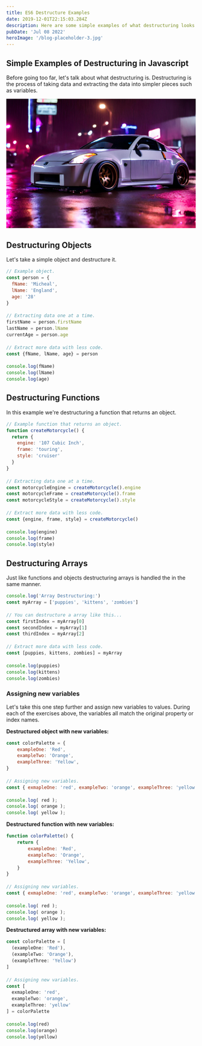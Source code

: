 ```yaml
---
title: ES6 Destructure Examples
date: 2019-12-01T22:15:03.284Z
description: Here are some simple examples of what destructuring looks like in JavaScript.
pubDate: 'Jul 08 2022'
heroImage: '/blog-placeholder-3.jpg'
---
```


## Simple Examples of Destructuring in Javascript

Before going too far, let's talk about what destructuring is. Destructuring is the process of taking data and extracting the data into simpler pieces such as variables.

![350z drifting](../assets/white-350z-drift-ai-image.jpeg)

## Destructuring Objects

Let's take a simple object and destructure it.

```js
// Example object.
const person = {
  fName: 'Micheal',
  lName: 'England',
  age: '28'
}

// Extracting data one at a time.
firstName = person.firstName
lastName = person.lName
currentAge = person.age

// Extract more data with less code.
const {fName, lName, age} = person

console.log(fName)
console.log(lName)
console.log(age)
```

## Destructuring Functions

In this example we're destructuring a function that returns an object.

```js
// Example function that returns an object.
function createMotorcycle() {
  return {
    engine: '107 Cubic Inch',
    frame: 'touring',
    style: 'cruiser'
  }
}

// Extracting data one at a time.
const motorcycleEngine = createMotorcycle().engine
const motorcycleFrame = createMotorcycle().frame
const motorcycleStyle = createMotorcycle().style

// Extract more data with less code.
const {engine, frame, style} = createMotorcycle()

console.log(engine)
console.log(frame)
console.log(style)
```

## Destructuring Arrays

Just like functions and objects destructuring arrays is handled the in the same manner.

```js
console.log('Array Destructuring:')
const myArray = ['puppies', 'kittens', 'zombies']

// You can destructure a array like this...
const firstIndex = myArray[0]
const secondIndex = myArray[1]
const thirdIndex = myArray[2]

// Extract more data with less code.
const [puppies, kittens, zombies] = myArray

console.log(puppies)
console.log(kittens)
console.log(zombies)
```

### Assigning new variables

Let's take this one step further and assign new variables to values. During each of the exercises above, the variables all match the original property or index names.

**Destructured object with new variables:**

```js
const colorPalette = {
	exampleOne: 'Red',
	exampleTwo: 'Orange',
	exampleThree: 'Yellow',
}

// Assigning new variables.
const { exmapleOne: 'red', exampleTwo: 'orange', exampleThree: 'yellow' } = colorPalette;

console.log( red );
console.log( orange );
console.log( yellow );
```

**Destructured function with new variables:**

```js
function colorPalette() {
	return {
		exampleOne: 'Red',
		exampleTwo: 'Orange',
		exampleThree: 'Yellow',
	}
}

// Assigning new variables.
const { exmapleOne: 'red', exampleTwo: 'orange', exampleThree: 'yellow' } = colorPalette();

console.log( red );
console.log( orange );
console.log( yellow );
```

**Destructured array with new variables:**

```js
const colorPalette = [
  (exampleOne: 'Red'),
  (exampleTwo: 'Orange'),
  (exampleThree: 'Yellow')
]

// Assigning new variables.
const [
  exmapleOne: 'red',
  exampleTwo: 'orange',
  exampleThree: 'yellow'
] = colorPalette

console.log(red)
console.log(orange)
console.log(yellow)
```
